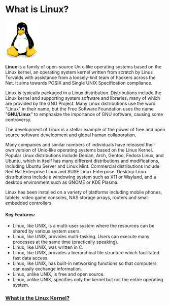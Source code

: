 # What is Linux?

![tux](/lang/markdown/img/tux.png)
 
**Linux** is a family of open-source Unix-like operating systems based on the Linux kernel, an operating system kernel written from scratch by Linus Torvalds with assistance from a loosely-knit team of hackers across the Net. It aims towards POSIX and Single UNIX Specification compliance. 

Linux is typically packaged in a Linux distribution. Distributions include the Linux kernel and supporting system software and libraries, many of which are provided by the GNU Project. Many Linux distributions use the word "Linux" in their name, but the Free Software Foundation uses the name "**GNU/Linux**" to emphasize the importance of GNU software, causing some controversy. 

The development of Linux is a stellar example of the power of free and open source software development and global human collaboration.    

Many companies and similar numbers of individuals have released their own version of Unix-like operating systems based on the Linux Kernel. Popular Linux distributions include Debian, Arch, Gentoo, Fedora Linux, and Ubuntu, which in itself has many different distributions and modifications, Including Ubuntu Server and Linux Mint. Commercial distributions include Red Hat Enterprise Linux and SUSE Linux Enterprise. Desktop Linux distributions include a windowing system such as X11 or Wayland, and a desktop environment such as GNOME or KDE Plasma.
 
Linux has been installed on a variety of platforms including mobile phones, tablets, video game consoles, NAS storage arrays, routers and small embedded controllers.  

#### **Key Features:**

  *  Linux, like UNIX, is a multi-user system where the resources can be shared by various system users.
  *  Linux, like UNIX, provides multi-tasking. Users can execute many processes at the same time (practically speaking).
  *  Linux, like UNIX, was written in C.
  *  Linux, like UNIX, provides a hierarchical file structure which facilitated fast data access.
  *  Linux, like UNIX, has built-in networking functions so that computers can easily exchange information.
  *  Linux, unlike UNIX, is free and open source.
  *  Linux, unlike UNIX, specifies only the kernel but not the entire operating system.


### [What is the Linux Kernel?](https://github.com/wavy-baby/Primo/blob/main/boost/week02/Linux-Kernel.md#what-is-the-linux-kernel)


